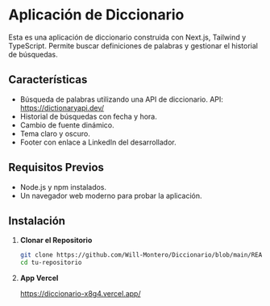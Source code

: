 
# Aplicación de Diccionario

Esta es una aplicación de diccionario construida con Next.js, Tailwind y TypeScript. Permite  buscar definiciones de palabras y gestionar el historial de búsquedas.

## Características

- Búsqueda de palabras utilizando una API de diccionario. API: https://dictionaryapi.dev/
- Historial de búsquedas con fecha y hora.
- Cambio de fuente dinámico.
- Tema claro y oscuro.
- Footer con enlace a LinkedIn del desarrollador.

## Requisitos Previos

- Node.js y npm instalados.
- Un navegador web moderno para probar la aplicación.

## Instalación

1. **Clonar el Repositorio**

   ```bash
   git clone https://github.com/Will-Montero/Diccionario/blob/main/README.md
   cd tu-repositorio

2. **App Vercel**

    https://diccionario-x8g4.vercel.app/
